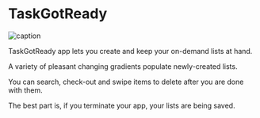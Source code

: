 # TaskGotReady

![caption](https://github.com/ViktorVarsano/TaskGotReady/blob/master/video.gif=2436x1125)

TaskGotReady app lets you create and keep your on-demand lists at hand. 

A variety of pleasant changing gradients populate newly-created lists.

You can search, check-out and swipe items to delete after you are done with them.

The best part is, if you terminate your app, your lists are being saved.


